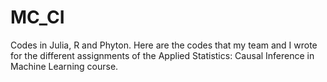 # MC_CI
Codes in Julia, R and Phyton.
Here are the codes that my team and I wrote for the different assignments of the Applied Statistics: Causal Inference in Machine Learning course. 
